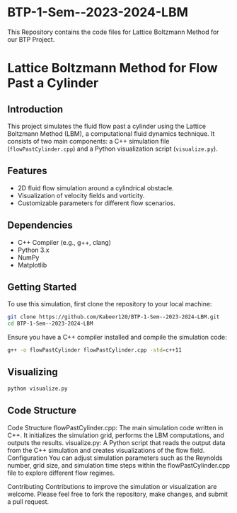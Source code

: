 # BTP-1-Sem--2023-2024-LBM
This Repository contains the code files for Lattice Boltzmann Method for our BTP Project.

# Lattice Boltzmann Method for Flow Past a Cylinder

## Introduction
This project simulates the fluid flow past a cylinder using the Lattice Boltzmann Method (LBM), a computational fluid dynamics technique. It consists of two main components: a C++ simulation file (`flowPastCylinder.cpp`) and a Python visualization script (`visualize.py`).

## Features
- 2D fluid flow simulation around a cylindrical obstacle.
- Visualization of velocity fields and vorticity.
- Customizable parameters for different flow scenarios.

## Dependencies
- C++ Compiler (e.g., g++, clang)
- Python 3.x
- NumPy
- Matplotlib

## Getting Started

To use this simulation, first clone the repository to your local machine:

```bash
git clone https://github.com/Kabeer120/BTP-1-Sem--2023-2024-LBM.git
cd BTP-1-Sem--2023-2024-LBM
```
Ensure you have a C++ compiler installed and compile the simulation code:

```bash
g++ -o flowPastCylinder flowPastCylinder.cpp -std=c++11
```

## Visualizing
```bash
python visualize.py
```

## Code Structure

Code Structure
flowPastCylinder.cpp: The main simulation code written in C++. It initializes the simulation grid, performs the LBM computations, and outputs the results.
visualize.py: A Python script that reads the output data from the C++ simulation and creates visualizations of the flow field.
Configuration
You can adjust simulation parameters such as the Reynolds number, grid size, and simulation time steps within the flowPastCylinder.cpp file to explore different flow regimes.

Contributing
Contributions to improve the simulation or visualization are welcome. Please feel free to fork the repository, make changes, and submit a pull request.


